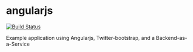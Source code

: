 angularjs
=========

[![Build Status](https://travis-ci.org/alvinkwang/awesome-start.png?branch=gh-pages)](https://travis-ci.org/alvinkwang/awesome-start)

Example application using Angularjs, Twitter-bootstrap, and a Backend-as-a-Service

